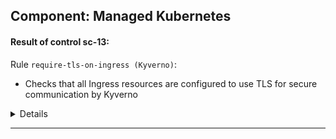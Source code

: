 

## Component: Managed Kubernetes


#### Result of control sc-13: 



Rule `require-tls-on-ingress (Kyverno)`:
- Checks that all Ingress resources are configured to use TLS for secure communication by Kyverno

<details><summary>Details</summary>


  - Subject UUID: 812d3d0f-54fc-4733-a4ab-476b9e3362f2
    - Title: networking.k8s.io/v1/Ingress good-application default
    - Result: pass :white_check_mark:
    - Reason:
      ```
      validation rule 'require-tls' anyPattern[1] passed.
      ```


  - Subject UUID: e2b9e523-1c67-419c-b767-17b053dacda8
    - Title: networking.k8s.io/v1/Ingress bad-application default
    - Result: pass :white_check_mark:
    - Reason:
      ```
      validation rule 'require-tls' anyPattern[1] passed.
      ```

</details>


---

